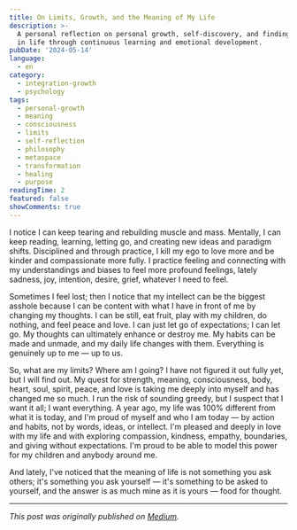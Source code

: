 ```yaml
---
title: On Limits, Growth, and the Meaning of My Life
description: >-
  A personal reflection on personal growth, self-discovery, and finding meaning
  in life through continuous learning and emotional development.
pubDate: '2024-05-14'
language:
  - en
category:
  - integration-growth
  - psychology
tags:
  - personal-growth
  - meaning
  - consciousness
  - limits
  - self-reflection
  - philosophy
  - metaspace
  - transformation
  - healing
  - purpose
readingTime: 2
featured: false
showComments: true
---
```


I notice I can keep tearing and rebuilding muscle and mass. Mentally, I can keep reading, learning, letting go, and creating new ideas and paradigm shifts. Disciplined and through practice, I kill my ego to love more and be kinder and compassionate more fully. I practice feeling and connecting with my understandings and biases to feel more profound feelings, lately sadness, joy, intention, desire, grief, whatever I need to feel.

Sometimes I feel lost; then I notice that my intellect can be the biggest asshole because I can be content with what I have in front of me by changing my thoughts. I can be still, eat fruit, play with my children, do nothing, and feel peace and love. I can just let go of expectations; I can let go. My thoughts can ultimately enhance or destroy me. My habits can be made and unmade, and my daily life changes with them. Everything is genuinely up to me — up to us.

So, what are my limits? Where am I going? I have not figured it out fully yet, but I will find out. My quest for strength, meaning, consciousness, body, heart, soul, spirit, peace, and love is taking me deeply into myself and has changed me so much. I run the risk of sounding greedy, but I suspect that I want it all; I want everything. A year ago, my life was 100% different from what it is today, and I'm proud of myself and who I am today — by action and habits, not by words, ideas, or intellect. I'm pleased and deeply in love with my life and with exploring compassion, kindness, empathy, boundaries, and giving without expectations. I'm proud to be able to model this power for my children and anybody around me.

And lately, I've noticed that the meaning of life is not something you ask others; it's something you ask yourself — it's something to be asked to yourself, and the answer is as much mine as it is yours — food for thought.

---

_This post was originally published on [Medium](https://medium.com/@wizards777/on-limits-growth-and-the-meaning-of-my-life-77b24178018c)._
